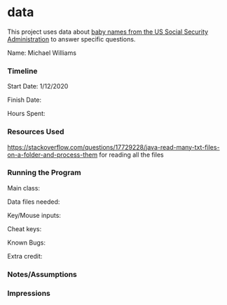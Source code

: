 data
====

This project uses data about [baby names from the US Social Security Administration](https://www.ssa.gov/oact/babynames/limits.html) to answer specific questions. 


Name:  Michael Williams

### Timeline

Start Date:  1/12/2020

Finish Date: 

Hours Spent:

### Resources Used

https://stackoverflow.com/questions/17729228/java-read-many-txt-files-on-a-folder-and-process-them for reading all the files

### Running the Program

Main class:

Data files needed: 

Key/Mouse inputs:

Cheat keys:

Known Bugs:

Extra credit:


### Notes/Assumptions


### Impressions

